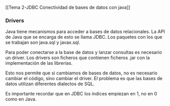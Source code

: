 [[Tema 2-JDBC Conectividad de bases de datos con java]]

### Drivers
Java tiene mecanismos para acceder a bases de datos relacionales. La API de Java que se encarga de esto se llama JDBC. Los paquetes con los que se trabajan son java.sql y javax.sql.

Para poder conectarse a la base de datos y lanzar consultas es necesario un driver. Los drivers son ficheros que contienen ficheros .jar con la implementación de las librerías.

Esto nos permite que si cambiamos de bases de datos, no es necesario cambiar el código, sino cambiar el driver. El problema es que las bases de datos utilizan diferentes dialectos de SQL.

Es importante recordar que en JDBC los índices empiezan en 1, no en 0 como en Java.